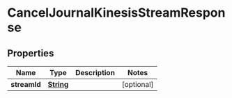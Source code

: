 

# CancelJournalKinesisStreamResponse


## Properties

| Name | Type | Description | Notes |
|------------ | ------------- | ------------- | -------------|
|**streamId** | [**String**](String.md) |  |  [optional] |



